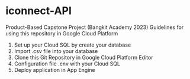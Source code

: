 # iconnect-API
Product-Based Capstone Project (Bangkit Academy 2023)
Guidelines for using this repository in Google Cloud Platform
1. Set up your Cloud SQL by create your database
2. Import .csv file into your database
3. Clone this Git Repository in Google Cloud Platform Editor
4. Configuration file .env with your Cloud SQL
5. Deploy application in App Engine
